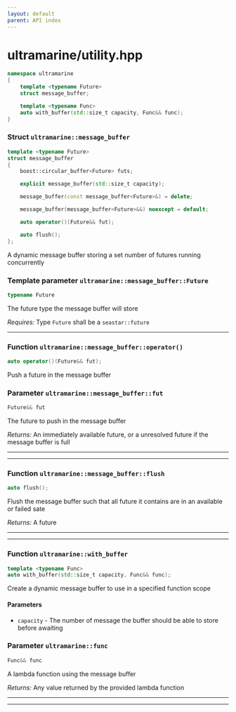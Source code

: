 ```yaml
---
layout: default
parent: API index
---
```


# ultramarine/utility.hpp

``` cpp
namespace ultramarine
{
    template <typename Future>
    struct message_buffer;

    template <typename Func>
    auto with_buffer(std::size_t capacity, Func&& func);
}
```

### Struct `ultramarine::message_buffer`

``` cpp
template <typename Future>
struct message_buffer
{
    boost::circular_buffer<Future> futs;

    explicit message_buffer(std::size_t capacity);

    message_buffer(const message_buffer<Future>&) = delete;

    message_buffer(message_buffer<Future>&&) noexcept = default;

    auto operator()(Future&& fut);

    auto flush();
};
```

A dynamic message buffer storing a set number of futures running concurrently

### Template parameter `ultramarine::message_buffer::Future`

``` cpp
typename Future
```

The future type the message buffer will store

*Requires:* Type `Future` shall be a `seastar::future`

-----

### Function `ultramarine::message_buffer::operator()`

``` cpp
auto operator()(Future&& fut);
```

Push a future in the message buffer

### Parameter `ultramarine::message_buffer::fut`

``` cpp
Future&& fut
```

The future to push in the message buffer

*Returns:* An immediately available future, or a unresolved future if the message buffer is full

-----

-----

### Function `ultramarine::message_buffer::flush`

``` cpp
auto flush();
```

Flush the message buffer such that all future it contains are in an available or failed sate

*Returns:* A future

-----

-----

### Function `ultramarine::with_buffer`

``` cpp
template <typename Func>
auto with_buffer(std::size_t capacity, Func&& func);
```

Create a dynamic message buffer to use in a specified function scope

#### Parameters

  - `capacity` - The number of message the buffer should be able to store before awaiting

### Parameter `ultramarine::func`

``` cpp
Func&& func
```

A lambda function using the message buffer

*Returns:* Any value returned by the provided lambda function

-----

-----
